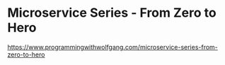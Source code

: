 # Microservice Series - From Zero to Hero
https://www.programmingwithwolfgang.com/microservice-series-from-zero-to-hero